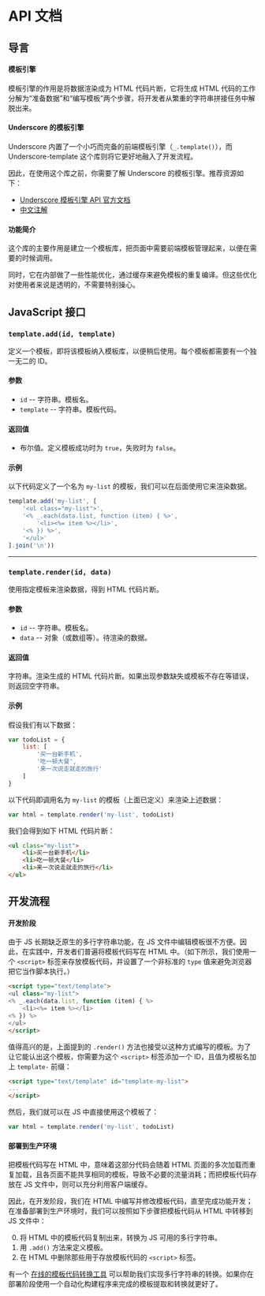 # API 文档

## 导言<a name="intro"></a>

#### 模板引擎

模板引擎的作用是将数据渲染成为 HTML 代码片断，它将生成 HTML 代码的工作分解为“准备数据”和“编写模板”两个步骤，将开发者从繁重的字符串拼接任务中解脱出来。

#### Underscore 的模板引擎

Underscore 内置了一个小巧而完备的前端模板引擎（`_.template()`），而 Underscore-template 这个库则将它更好地融入了开发流程。

因此，在使用这个库之前，你需要了解 Underscore 的模板引擎。推荐资源如下：

* [Underscore 模板引擎 API 官方文档](http://underscorejs.org/#template)
* [中文注解](https://github.com/cssmagic/blog/issues/4)

#### 功能简介

这个库的主要作用是建立一个模板库，把页面中需要前端模板管理起来，以便在需要的时候调用。

同时，它在内部做了一些性能优化，通过缓存来避免模板的重复编译。但这些优化对使用者来说是透明的，不需要特别操心。

## JavaScript 接口<a name="js-api"></a>

### `template.add(id, template)`<a name="js-api-add"></a>

定义一个模板，即将该模板纳入模板库，以便稍后使用。每个模板都需要有一个独一无二的 ID。

#### 参数

* `id` -- 字符串。模板名。
* `template` -- 字符串。模板代码。

#### 返回值

* 布尔值。定义模板成功时为 `true`，失败时为 `false`。

#### 示例

以下代码定义了一个名为 `my-list` 的模板，我们可以在后面使用它来渲染数据。

```js
template.add('my-list', [
	'<ul class="my-list">',
	'<% _.each(data.list, function (item) { %>',
		'<li><%= item %></li>',
	'<% }) %>',
	'</ul>'
].join('\n'))
```

***

### `template.render(id, data)`<a name="js-api-render"></a>

使用指定模板来渲染数据，得到 HTML 代码片断。

#### 参数

* `id` -- 字符串。模板名。
* `data` -- 对象（或数组等）。待渲染的数据。

#### 返回值

字符串。渲染生成的 HTML 代码片断。如果出现参数缺失或模板不存在等错误，则返回空字符串。

#### 示例

假设我们有以下数据：

```js
var todoList = {
	list: [
		'买一台新手机',
		'吃一顿大餐',
		'来一次说走就走的旅行'
	]
}
```

以下代码即调用名为 `my-list` 的模板（上面已定义）来渲染上述数据：

```js
var html = template.render('my-list', todoList)
```

我们会得到如下 HTML 代码片断：

```html
<ul class="my-list">
	<li>买一台新手机</li>
	<li>吃一顿大餐</li>
	<li>来一次说走就走的旅行</li>
</ul>
```

## 开发流程

#### 开发阶段

由于 JS 长期缺乏原生的多行字符串功能，在 JS 文件中编辑模板很不方便。因此，在实践中，开发者们普遍将模板代码写在 HTML 中。（如下所示，我们使用一个 `<script>` 标签来存放模板代码，并设置了一个非标准的 `type` 值来避免浏览器把它当作脚本执行。）

```html
<script type="text/template">
<ul class="my-list">
<% _.each(data.list, function (item) { %>
	<li><%= item %></li>
<% }) %>
</ul>
</script>
```

值得高兴的是，上面提到的 `.render()` 方法也接受以这种方式编写的模板。为了让它能认出这个模板，你需要为这个 `<script>` 标签添加一个 ID，且值为模板名加上 `template-` 前缀：

```html
<script type="text/template" id="template-my-list">
...
</script>
```

然后，我们就可以在 JS 中直接使用这个模板了：

```js
var html = template.render('my-list', todoList)
```

#### 部署到生产环境

把模板代码写在 HTML 中，意味着这部分代码会随着 HTML 页面的多次加载而重复加载，且各页面不能共享相同的模板，导致不必要的流量消耗；而把模板代码存放在 JS 文件中，则可以充分利用客户端缓存。

因此，在开发阶段，我们在 HTML 中编写并修改模板代码，直至完成功能开发；在准备部署到生产环境时，我们可以按照如下步骤把模板代码从 HTML 中转移到 JS 文件中：

0. 将 HTML 中的模板代码复制出来，转换为 JS 可用的多行字符串。
0. 用 `.add()` 方法来定义模板。
0. 在 HTML 中删除那些用于存放模板代码的 `<script>` 标签。

有一个 [在线的模板代码转换工具](http://m.uemall.com/static/m/tool/template/) 可以帮助我们实现多行字符串的转换。如果你在部署阶段使用一个自动化构建程序来完成的模板提取和转换就更好了。
